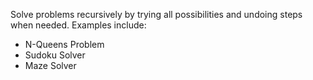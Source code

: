 Solve problems recursively by trying all possibilities and undoing steps when needed. Examples include:
- N-Queens Problem
- Sudoku Solver
- Maze Solver